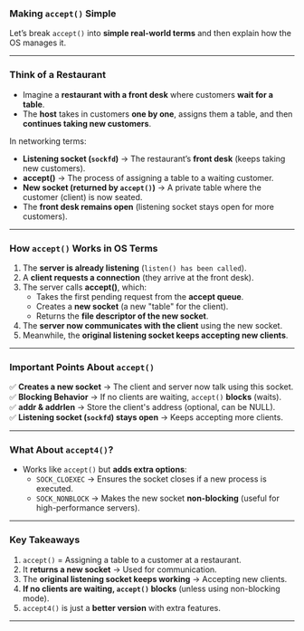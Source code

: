 ### **Making `accept()` Simple**  

Let’s break `accept()` into **simple real-world terms** and then explain how the OS manages it.

---

### **Think of a Restaurant**
- Imagine a **restaurant with a front desk** where customers **wait for a table**.
- The **host** takes in customers **one by one**, assigns them a table, and then **continues taking new customers**.

In networking terms:  
- **Listening socket (`sockfd`)** → The restaurant’s **front desk** (keeps taking new customers).  
- **accept()** → The process of assigning a table to a waiting customer.  
- **New socket (returned by `accept()`)** → A private table where the customer (client) is now seated.  
- The **front desk remains open** (listening socket stays open for more customers).  

---

### **How `accept()` Works in OS Terms**
1. The **server is already listening** (`listen() has been called`).
2. A **client requests a connection** (they arrive at the front desk).
3. The server calls **accept()**, which:
   - Takes the first pending request from the **accept queue**.
   - Creates a **new socket** (a new "table" for the client).
   - Returns the **file descriptor of the new socket**.
4. The **server now communicates with the client** using the new socket.
5. Meanwhile, the **original listening socket keeps accepting new clients**.

---

### **Important Points About `accept()`**
✅ **Creates a new socket** → The client and server now talk using this socket.  
✅ **Blocking Behavior** → If no clients are waiting, `accept()` **blocks** (waits).  
✅ **addr & addrlen** → Store the client's address (optional, can be NULL).  
✅ **Listening socket (`sockfd`) stays open** → Keeps accepting more clients.  

---

### **What About `accept4()`?**
- Works like `accept()` but **adds extra options**:
  - `SOCK_CLOEXEC` → Ensures the socket closes if a new process is executed.  
  - `SOCK_NONBLOCK` → Makes the new socket **non-blocking** (useful for high-performance servers).  

---

### **Key Takeaways**
1. `accept()` = Assigning a table to a customer at a restaurant.  
2. It **returns a new socket** → Used for communication.  
3. The **original listening socket keeps working** → Accepting new clients.  
4. **If no clients are waiting, `accept()` blocks** (unless using non-blocking mode).  
5. `accept4()` is just a **better version** with extra features.

---